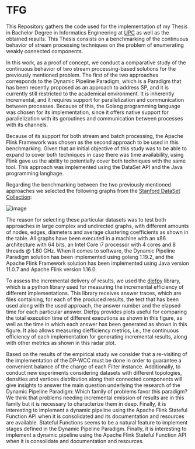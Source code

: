 # TFG
This Repository gathers the code used for the implementation of my Thesis in Bachelor Degree in Informatics Engineering at [UPC](https://www.fib.upc.edu/en/studies/bachelors-degrees/bachelor-degree-informatics-engineering) as well as the obtained results. This Thesis consists on
a benchmarking of the continuous behavior of stream processing techniques on the problem of enumerating weakly connected components.

In this work, as a proof of concept, we conduct a comparative study of the continuous behavior of two stream processing-based solutions for the previously mentioned problem. The first of the two approaches corresponds to the Dynamic Pipeline Paradigm, which is a Paradigm that has been recently proposed as an approach to address SP, and it is currently still restricted to the academical environment. It is inherently incremental, and it requires support for parallelization and communication between processes. Because of this, the Golang programming language was chosen for its implementation, since it offers native support for parallelization with its goroutines and communication between processes with its channels.

Because of its support for both stream and batch processing, the Apache Flink Framework was chosen as the second approach to be used in this benchmarking. Given that an initial objective of this study was to be able to expand to cover both techniques in case there was time availability, using Flink gave us the ability to potentially cover both techniques with the same tool. This approach was implemented using the DataSet API and the Java programming langhage.

Regarding the benchmarking between the two previously mentioned approaches we selected the following graphs from the [Stanford DataSet Collection](https://snap.stanford.edu/data/):

![image](https://user-images.githubusercontent.com/73498839/223827146-98bfd015-ff73-4c84-8e7c-147fb93b1dae.png)

The reason for selecting these particular datasets was to test both approaches in large complex and undirected graphs, with different amounts of nodes, edges, diameters and average clustering coefficients as shown in the table. All graphs have been executed in a machine with an x86 architecture with 64 bits, an Intel Core i7 processor with 4 cores and 8 threads @ 1.80 GHz. When it comes to software, the Dynamic Pipeline Paradigm solution has been implemented using golang 1.19.2, and the Apache Flink Framework solution has been implemented using Java version 11.0.7 and Apache Flink version 1.16.0.

To assess the incremental delivery of results, we used the [diefpy](https://sdm-tib.github.io/diefpy/introduction.html#) library, which is a python library used for measuring the incremental efficiency of different implementations. This library receives answer traces, which are files containing, for each of the produced results, the test that has been used along with the used approach, the answer number and the elapsed time for each particular answer. Diefpy provides plots useful for comparing the total execution time of different executions as shown in this figure, as well as the time in which each answer has been generated as shown in this figure. It also allows measuring diefficiency metrics, i.e., the continuous efficiency of each implementation for generating incremental results, along with other metrics as shown in this radar plot. 

Based on the results of the empirical study we consider that a re-visiting of the implementation of the DP-WCC must be done in order to guarantee a convenient balance of the charge of each Filter instance. Additionally, to conduct new experiments considering datasets with different topologies, densities and vertices distribution along their connected components will give insights to answer the main question underlying the research of the Dynamic Pipeline Paradigm: Which family of problems favor this paradigm? We think that problems needing incremental emission of results are in this family but it is necessary to characterize them in deep. Finally, it is interesting to implement a dynamic pipeline using the Apache Flink Stateful Function API when it is consolidated and its documentation and resources are available. Stateful Functions seems to be a natural feature to implement stages defined in the Dynamic Pipeline Paradigm. Finally, it is interesting to implement a dynamic pipeline using the Apache Flink Stateful Function API when it is consolidate and documentation and resources.
